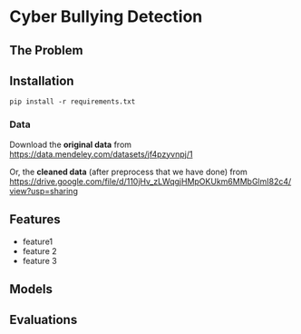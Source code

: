 # Cyber Bullying Detection

## The Problem



## Installation

```
pip install -r requirements.txt
```

### Data

Download the **original data** from https://data.mendeley.com/datasets/jf4pzyvnpj/1

Or, the **cleaned data** (after preprocess that we have done) from https://drive.google.com/file/d/110jHv_zLWqgjHMpOKUkm6MMbGlmI82c4/view?usp=sharing



## Features

- feature1
- feature 2
- feature 3

## Models



## Evaluations

